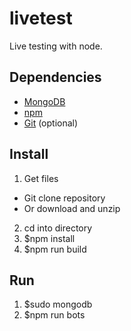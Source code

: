 # livetest

Live testing with node.

## Dependencies
* [MongoDB](https://docs.mongodb.com/manual/installation/)
* [npm](https://www.npmjs.com/get-npm)
* [Git](https://git-scm.com/downloads) (optional)

## Install
1. Get files
  * Git clone repository
  * Or download and unzip
2. cd into directory
3. $npm install
4. $npm run build

## Run
1. $sudo mongodb
2. $npm run bots
